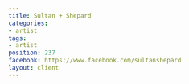 ```yaml
---
title: Sultan + Shepard
categories:
- artist
tags:
- artist
position: 237
facebook: https://www.facebook.com/sultanshepard
layout: client
---
```


